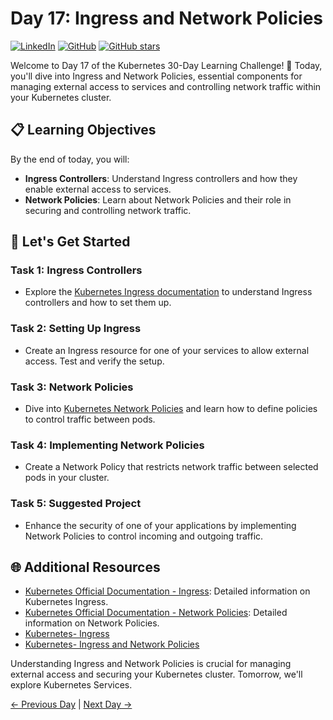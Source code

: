 # Day 17: Ingress and Network Policies
[![LinkedIn](https://img.shields.io/badge/Connect%20with%20me%20on-LinkedIn-blue.svg)](https://www.linkedin.com/in/aman-devops/)
[![GitHub](https://img.shields.io/github/stars/AmanPathak-DevOps.svg?style=social)](https://github.com/AmanPathak-DevOps)
[![GitHub stars](https://img.shields.io/github/stars/AmanPathak-DevOps/30DaysOfKubernetes)](https://github.com/AmanPathak-DevOps/30DaysOfKubernetes/stargazers)

Welcome to Day 17 of the Kubernetes 30-Day Learning Challenge! 🚀 Today, you'll dive into Ingress and Network Policies, essential components for managing external access to services and controlling network traffic within your Kubernetes cluster.

## 📋 Learning Objectives

By the end of today, you will:
- **Ingress Controllers**: Understand Ingress controllers and how they enable external access to services.
- **Network Policies**: Learn about Network Policies and their role in securing and controlling network traffic.

## 🚀 Let's Get Started

### Task 1: Ingress Controllers
- Explore the [Kubernetes Ingress documentation](https://kubernetes.io/docs/concepts/services-networking/ingress/) to understand Ingress controllers and how to set them up.

### Task 2: Setting Up Ingress
- Create an Ingress resource for one of your services to allow external access. Test and verify the setup.

### Task 3: Network Policies
- Dive into [Kubernetes Network Policies](https://kubernetes.io/docs/concepts/services-networking/network-policies/) and learn how to define policies to control traffic between pods.

### Task 4: Implementing Network Policies
- Create a Network Policy that restricts network traffic between selected pods in your cluster.

### Task 5: Suggested Project
- Enhance the security of one of your applications by implementing Network Policies to control incoming and outgoing traffic.

## 🌐 Additional Resources

- [Kubernetes Official Documentation - Ingress](https://kubernetes.io/docs/concepts/services-networking/ingress/): Detailed information on Kubernetes Ingress.
- [Kubernetes Official Documentation - Network Policies](https://kubernetes.io/docs/concepts/services-networking/network-policies/): Detailed information on Network Policies.
- [Kubernetes- Ingress](https://youtu.be/GhZi4DxaxxE?si=sDuGK70lmJWMNyaQ)
- [Kubernetes- Ingress and Network Policies](https://youtu.be/VF4hpwG_px8?si=3BlAfJ5-r8vuNwzr)

Understanding Ingress and Network Policies is crucial for managing external access and securing your Kubernetes cluster. Tomorrow, we'll explore Kubernetes Services.

[← Previous Day](../Day16/README.md) | [Next Day →](../Day18/README.md)